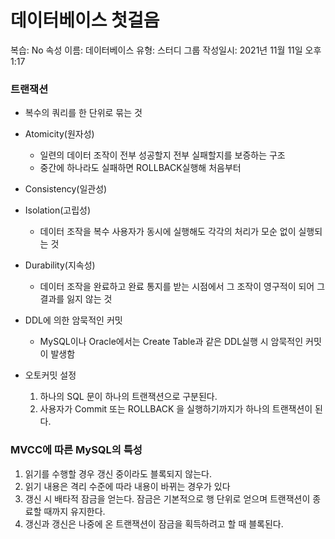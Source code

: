 # 데이터베이스 첫걸음

복습: No
속성 이름: 데이터베이스
유형: 스터디 그룹
작성일시: 2021년 11월 11일 오후 1:17

### 트랜잭션

- 복수의 쿼리를 한 단위로 묶는 것
- Atomicity(원자성)
    - 일련의 데이터 조작이 전부 성공할지 전부 실패할지를 보증하는 구조
    - 중간에 하나라도 실패하면 ROLLBACK실행해 처음부터

- Consistency(일관성)

- Isolation(고립성)
    - 데이터 조작을 복수 사용자가 동시에 실행해도 각각의 처리가 모순 없이 실행되는 것
- Durability(지속성)
    - 데이터 조작을 완료하고 완료 통지를 받는 시점에서 그 조작이 영구적이 되어 그 결과를 잃지 않는 것
    
- DDL에 의한 암묵적인 커밋
    - MySQL이나 Oracle에서는 Create Table과 같은 DDL실행 시 암묵적인 커밋이 발생함
- 오토커밋 설정
    1. 하나의 SQL 문이 하나의 트랜잭션으로 구분된다.
    2. 사용자가 Commit 또는 ROLLBACK 을 실행하기까지가 하나의 트랜잭션이 된다.

### MVCC에 따른 MySQL의 특성

1. 읽기를 수행할 경우 갱신 중이라도 블록되지 않는다.
2. 읽기 내용은 격리 수준에 따라 내용이 바뀌는 경우가 있다
3. 갱신 시 배타적 잠금을 얻는다. 잠금은 기본적으로 행 단위로 얻으며 트랜잭션이 종료할 때까지 유지한다.
4. 갱신과 갱신은 나중에 온 트랜잭션이 잠금을 획득하려고 할 때 블록된다.
